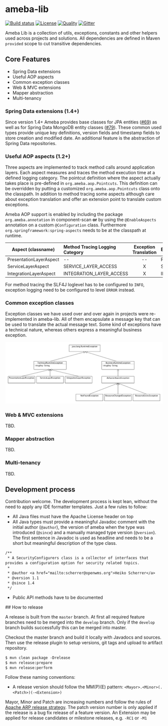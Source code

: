 # ameba-lib

[![Build status][travis-image]][travis-url]
[![License][license-image]][license-url]
[![Quality][codacy-image]][codacy-url]
[![Gitter][gitter-image]][gitter-url]

Ameba Lib is a collection of utils, exceptions, constants and other helpers used across projects and solutions. All dependencies are defined
in Maven `provided` scope to cut transitive dependencies.

## Core Features

- Spring Data extensions
- Useful AOP aspects
- Common exception classes
- Web & MVC extensions
- Mapper abstraction
- Multi-tenancy

### Spring Data extensions (1.4+)

Since version 1.4+ Ameba provides base classes for JPA entities ([#69][2]) as well as for Spring Data MongoDB entity classes ([#79][3]).
These common used types provide unique key definitions, version fields and timestamp fields to store creation and modified date. An
additional feature is the abstraction of Spring Data repositories.

### Useful AOP aspects (1.2+)

Three aspects are implemented to track method calls around application layers. Each aspect measures and traces the method execution time at
a defined logging category. The pointcut definition where the aspect actually takes place is pre-defined in `org.ameba.aop.Pointcuts`. This
definition can be overridden by putting a customized `org.ameba.aop.Pointcuts` class onto the classpath. In addition to method tracing some
aspects although care about exception translation and offer an extension point to translate custom exceptions.

Ameba AOP support is enabled by including the package `org.ameba.annotation` in component-scan **or** by using the `@EnableAspects`
annotation on a custom `@Configuration` class. Furthermore `org.springframework:spring-aspects` needs to be at the classpath at runtime.

| Aspect (classname)           | Method Tracing Logging Category | Exception Translation  | Exception Logging Category   |
| ---------------------------- |:------------------------------- |:----------------------:|:---------------------------- |
| PresentationLayerAspect      | --                              | --                     | PRESENTATION_LAYER_EXCEPTION |
| ServiceLayerAspect           | SERVICE_LAYER_ACCESS            | X                      | SERVICE_LAYER_EXCEPTION      |
| IntegrationLayerAspect       | INTEGRATION_LAYER_ACCESS        | X                      | INTEGRATION_LAYER_EXCEPTION  |

For method tracing the SLF4J loglevel has to be configured to `INFO`, exception logging need to be configured to level `ERROR` instead.

### Common exception classes

 Exception classes we have used over and over again in projects were re-implemented in ameba-lib. All of them encapsulate a message key that
 can be used to translate the actual message text. Some kind of exceptions have a technical nature, whereas others express a meaningful
 business exception.

![Exception hierarchy][4]

### Web & MVC extensions

TBD.

### Mapper abstraction

TBD.

### Multi-tenancy

TBD.

## Development process

 Contribution welcome. The development process is kept lean, without the need to apply any IDE formatter templates. Just a few rules to
 follow:

  - All Java files must have the Apache License header on top
  - All Java types must provide a meaningful Javadoc comment with the initial author (`@author`), the version of ameba when the type was
    introduced (`@since`) and a manually managed type version (`@version`). The first sentence in Javadoc is used as headline and needs to
    be a short but meaningful description of the type class.

 ````
 /**
  * A SecurityConfigurers class is a collector of interfaces that provides a configuration option for security related topics.
  *
  * @author <a href="mailto:scherrer@openwms.org">Heiko Scherrer</a>
  * @version 1.1
  * @since 1.4
  */
 ````

  - Public API methods have to be documented

## How to release

 A release is built from the `master` branch. At first all required feature branches need to be merged into the `develop` branch. Only if
 the `develop` branch builds successfully this can be merged into master.

 Checkout the master branch and build it locally with Javadocs and sources. Then use the release plugin to setup versions, git tags and
 upload to artifact repository.

 ````
 $ mvn clean package -Drelease
 $ mvn release:prepare
 $ mvn release:perform
 ````

 Follow these naming conventions:

  - A release version should follow the MM(P)(E) pattern: `<Mayor>.<Minor>(.<Patch>)(-<Extension>)`

  Mayor, Minor and Patch are increasing numbers and follow the rules of [Apache ARP release strategy][1]. The patch version number is only
  applied if the release is a bug fix release of a feature version. An Extension may be applied for release candidates or milestone
  releases, e.g. `-RC1` or `-M1`


 [1]: https://apr.apache.org/versioning.html#strategy
 [2]: https://github.com/abraxas-labs/ameba-lib/issues/69
 [3]: https://github.com/abraxas-labs/ameba-lib/issues/79
 [4]: src/site/resources/exceptions.png

[travis-image]: https://img.shields.io/travis/abraxas-labs/ameba-lib.svg?style=flat-square
[travis-url]: https://travis-ci.org/abraxas-labs/ameba-lib
[license-image]: http://img.shields.io/:license-Apache2.0-blue.svg?style=flat-square
[license-url]: LICENSE
[codacy-image]: https://www.codacy.com/project/badge/1acf14eee0824d97b9eb54d956c404fe
[codacy-url]: https://www.codacy.com/app/openwms/ameba-lib
[gitter-image]: https://badges.gitter.im/Join%20Chat.svg
[gitter-url]: https://gitter.im/abraxas-labs/ameba-lib?utm_source=badge&utm_medium=badge&utm_campaign=pr-badge&utm_content=badge
